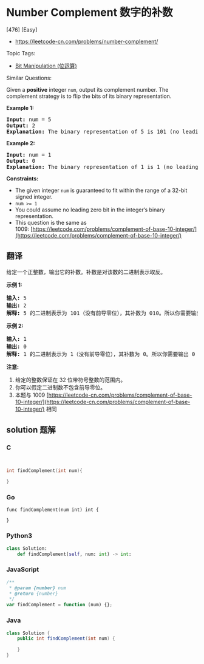 # Number Complement 数字的补数

[476] [Easy]

- https://leetcode-cn.com/problems/number-complement/

Topic Tags:

- [Bit Manipulation (位运算)](https://leetcode-cn.com/tag/bit-manipulation/)

Similar Questions:

Given a **positive** integer `num`, output its complement number. The complement strategy is to flip the bits of its binary representation.

**Example 1:**

<pre><strong>Input:</strong> num = 5
<strong>Output:</strong> 2
<strong>Explanation:</strong> The binary representation of 5 is 101 (no leading zero bits), and its complement is 010. So you need to output 2.
</pre>

**Example 2:**

<pre><strong>Input:</strong> num = 1
<strong>Output:</strong> 0
<strong>Explanation:</strong> The binary representation of 1 is 1 (no leading zero bits), and its complement is 0. So you need to output 0.
</pre>

**Constraints:**

- The given integer `num` is guaranteed to fit within the range of a 32-bit signed integer.
- `num >= 1`
- You could assume no leading zero bit in the integer’s binary representation.
- This question is the same as 1009: [https://leetcode.com/problems/complement-of-base-10-integer/](https://leetcode.com/problems/complement-of-base-10-integer/)

## 翻译

给定一个正整数，输出它的补数。补数是对该数的二进制表示取反。

**示例 1:**

<pre><strong>输入:</strong> 5
<strong>输出:</strong> 2
<strong>解释:</strong> 5 的二进制表示为 101（没有前导零位），其补数为 010。所以你需要输出 2 。
</pre>

**示例 2:**

<pre><strong>输入:</strong> 1
<strong>输出:</strong> 0
<strong>解释:</strong> 1 的二进制表示为 1（没有前导零位），其补数为 0。所以你需要输出 0 。
</pre>

**注意:**

1.  给定的整数保证在 32 位带符号整数的范围内。
2.  你可以假定二进制数不包含前导零位。
3.  本题与 1009 [https://leetcode-cn.com/problems/complement-of-base-10-integer/](https://leetcode-cn.com/problems/complement-of-base-10-integer/) 相同

## solution 题解

### C

```c


int findComplement(int num){

}
```

### Go

```golang
func findComplement(num int) int {

}
```

### Python3

```python
class Solution:
    def findComplement(self, num: int) -> int:
```

### JavaScript

```javascript
/**
 * @param {number} num
 * @return {number}
 */
var findComplement = function (num) {};
```

### Java

```java
class Solution {
    public int findComplement(int num) {

    }
}
```
